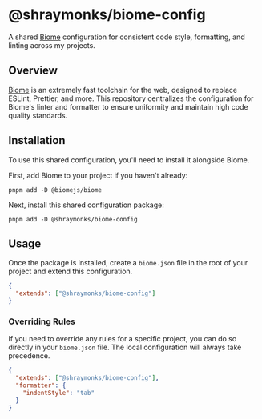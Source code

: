 # @shraymonks/biome-config

A shared [Biome](https://biomejs.dev/) configuration for consistent code style,
formatting, and linting across my projects.

## Overview

[Biome](https://biomejs.dev/) is an extremely fast toolchain for the web,
designed to replace ESLint, Prettier, and more. This repository centralizes the
configuration for Biome's linter and formatter to ensure uniformity and maintain
high code quality standards.

## Installation

To use this shared configuration, you'll need to install it alongside Biome.

First, add Biome to your project if you haven't already:

```shell
pnpm add -D @biomejs/biome
```

Next, install this shared configuration package:

```shell
pnpm add -D @shraymonks/biome-config
```

## Usage

Once the package is installed, create a `biome.json` file in the root of your
project and extend this configuration.

```json
{
  "extends": ["@shraymonks/biome-config"]
}
```

### Overriding Rules

If you need to override any rules for a specific project, you can do so directly
in your `biome.json` file. The local configuration will always take precedence.

```json
{
  "extends": ["@shraymonks/biome-config"],
  "formatter": {
    "indentStyle": "tab"
  }
}
```
